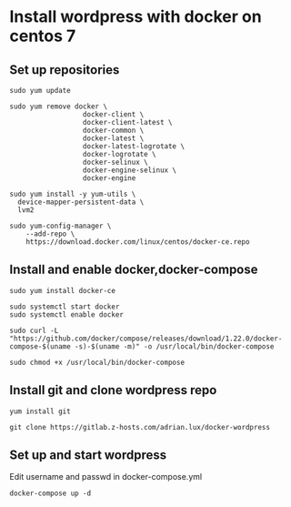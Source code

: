# Install wordpress with docker on centos 7

## Set up repositories
```
sudo yum update

sudo yum remove docker \
                  docker-client \
                  docker-client-latest \
                  docker-common \
                  docker-latest \
                  docker-latest-logrotate \
                  docker-logrotate \
                  docker-selinux \
                  docker-engine-selinux \
                  docker-engine
                  
sudo yum install -y yum-utils \
  device-mapper-persistent-data \
  lvm2                  

sudo yum-config-manager \
    --add-repo \
    https://download.docker.com/linux/centos/docker-ce.repo  
```

## Install and enable docker,docker-compose
```
sudo yum install docker-ce

sudo systemctl start docker
sudo systemctl enable docker

sudo curl -L "https://github.com/docker/compose/releases/download/1.22.0/docker-compose-$(uname -s)-$(uname -m)" -o /usr/local/bin/docker-compose

sudo chmod +x /usr/local/bin/docker-compose
```
## Install git and clone wordpress repo
```
yum install git

git clone https://gitlab.z-hosts.com/adrian.lux/docker-wordpress
```
## Set up and start wordpress

Edit username and passwd in docker-compose.yml
```
docker-compose up -d
```
